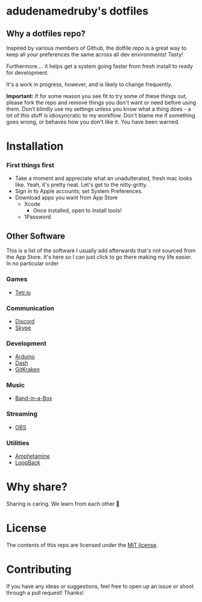 # adudenamedruby's dotfiles

## Why a dotfiles repo?

Inspired by various members of Github, the dotfile repo is a great way to keep all your preferences the same across all dev environments! Tasty!

Furthermore.... it helps get a system going faster from fresh install to ready for development.

It's a work in progress, however, and is likely to change frequently.

**Important:** if for some reason you see fit to try some of these things out, please fork the repo and remove things you don't want or need before using them. Don’t blindly use my settings unless you know what a thing does - a lot of this stuff is idiosyncratic to my workflow. Don't blame me if something goes wrong, or behaves how you don't like it. You have been warned.

# Installation

### First things first

- Take a moment and appreciate what an unadulterated, fresh mac looks like. Yeah, it's pretty neat. Let's get to the nitty-gritty.
- Sign in to Apple accounts; set System Preferences.
- Download apps you want from App Store
  - Xcode
    - Once installed, open to install tools!
  - 1Password

## Other Software

This is a list of the software I usually add afterwards that's not sourced from the App Store. It's here so I can just click to go there making my life easier. In no particular order

### Games

- [Tetr.io](https://tetr.io/about/desktop/)

### Communication

- [Discord](https://discord.com/new/download)
- [Skype](https://www.skype.com/en/get-skype/)

### Development

- [Arduino](https://www.arduino.cc/en/Main/Software)
- [Dash](https://kapeli.com/dash)
- [GitKraken](https://www.gitkraken.com/)

### Music

- [Band-in-a-Box](https://www.pgmusic.com/)

### Streaming

- [OBS](https://obsproject.com/download)

### Utilities

- [Amphetamine](https://apps.apple.com/us/app/amphetamine/id937984704?mt=12)
- [LoopBack](https://rogueamoeba.com/loopback/)

# Why share?

Sharing is caring. We learn from each other 🌷

# License

The contents of this repo are licensed under the [MIT license](https://opensource.org/licenses/MIT).

# Contributing

If you have any ideas or suggestions, feel free to open up an issue or shoot through a pull request! Thanks!
